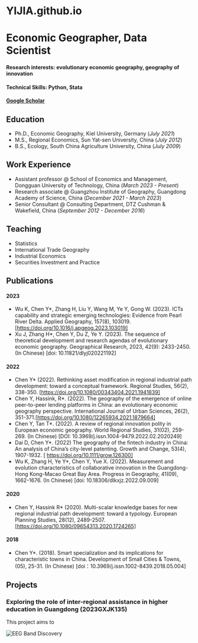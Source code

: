 # YIJIA.github.io

# Economic Geographer, Data Scientist

#### Research interests: evolutionary economic geography, geography of innovation 
#### Technical Skills: Python, Stata
#### [Google Scholar](https://scholar.google.com/citations?user=yJg1axYAAAAJ&hl=en&oi=sra )

## Education
- Ph.D., Economic Geography, Kiel University, Germany (_July 2021_)								       		
- M.S., Regional Economics, Sun Yat-sen University, China (_July 2012_)	 			        		
- B.S., Ecology, South China Agriculture University, China (_July 2009_)

## Work Experience
- Assistant professor @ School of Economics and Management, Dongguan University of Technology, China (_March 2023 - Present_)							       		
- Research associate @ Guangzhou Institute of Geography, Guangdong Academy of Science, China (_December 2021 - March 2023_)			        		
- Senior Consultant @ Consulting Department, DTZ Cushman & Wakefield, China (_September 2012 - December 2016_)

## Teaching
- Statistics
- International Trade Geography
- Industrial Economics
- Securities Investment and Practice

## Publications
#### 2023
- Wu K, Chen Y*, Zhang H, Liu Y, Wang M, Ye Y, Gong W. (2023). ICTs capability and strategic emerging technologies: Evidence from Pearl River Delta. Applied Geography, 157(8), 103019. [https://doi.org/10.1016/j.apgeog.2023.103019]
- Xu J, Zhang H*, Chen Y, Du Z, Ye Y. (2023). The sequence of theoretical development and research agendas of evolutionary economic geography. Geographical Research, 2023, 42(9): 2433-2450. (In Chinese) [doi: 10.11821/dlyj020221192]
#### 2022
- Chen Y* (2022). Rethinking asset modification in regional industrial path development: toward a conceptual framework. Regional Studies, 56(2), 338-350. [https://doi.org/10.1080/00343404.2021.1941839]
- Chen Y, Hassink, R*. (2022). The geography of the emergence of online peer-to-peer lending platforms in China: an evolutionary economic geography perspective. International Journal of Urban Sciences, 26(2), 351-371.[https://doi.org/10.1080/12265934.2021.1879664]
- Chen Y, Tan T*. (2022). A review of regional innovation polity in European economic geography. World Regional Studies, 31(02), 259-269. (In Chinese) [DOI: 10.3969/j.issn.1004-9479.2022.02.2020249]
- Dai D, Chen Y*. (2022) The geography of the fintech industry in China: An analysis of China’s city-level patenting. Growth and Change, 53(4), 1907-1932. [ https://doi.org/10.1111/grow.126300]
- Wu K, Zhang H, Ye Y*, Chen Y, Yue X. (2022). Measurement and evolution characteristics of collaborative innovation in the Guangdong-Hong Kong-Macao Great Bay Area. Progress in Geography, 41(09), 1662-1676. (In Chinese) [doi: 10.18306/dlkxjz.2022.09.009]
#### 2020
- Chen Y, Hassink R* (2020). Multi-scalar knowledge bases for new regional industrial path development: toward a typology. European Planning Studies, 28(12), 2489-2507. [https://doi.org/10.1080/09654313.2020.1724265]
#### 2018
- Chen Y*. (2018). Smart specialization and its implications for characteristic towns in China. Development of Small Cities & Towns, (05), 25-31. (In Chinese) [doi：10.3969/j.issn.1002-8439.2018.05.004]



## Projects
###  Exploring the role of inter-regional assistance in higher education in Guangdong (2023GXJK135)

This project aims to 

![EEG Band Discovery](/assets/img/eeg_band_discovery.jpeg)
